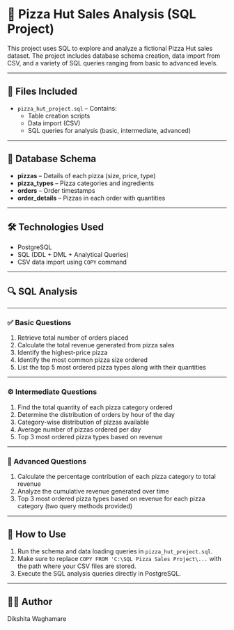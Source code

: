 # 🍕 Pizza Hut Sales Analysis (SQL Project)

This project uses SQL to explore and analyze a fictional Pizza Hut sales dataset. The project includes database schema creation, data import from CSV, and a variety of SQL queries ranging from basic to advanced levels.

---

## 📁 Files Included

- `pizza_hut_project.sql` – Contains:
  - Table creation scripts
  - Data import (CSV)
  - SQL queries for analysis (basic, intermediate, advanced)

---

## 🧾 Database Schema

- **pizzas** – Details of each pizza (size, price, type)
- **pizza_types** – Pizza categories and ingredients
- **orders** – Order timestamps
- **order_details** – Pizzas in each order with quantities

---

## 🛠️ Technologies Used

- PostgreSQL
- SQL (DDL + DML + Analytical Queries)
- CSV data import using `COPY` command

---

## 🔍 SQL Analysis

---

### ✅ Basic Questions

1. Retrieve total number of orders placed
2. Calculate the total revenue generated from pizza sales  
3. Identify the highest-price pizza
4. Identify the most common pizza size ordered 
5. List the top 5 most ordered pizza types along with their quantities

---

### ⚙️ Intermediate Questions

1. Find the total quantity of each pizza category ordered
2. Determine the distribution of orders by hour of the day  
3. Category-wise distribution of pizzas available
4. Average number of pizzas ordered per day
5. Top 3 most ordered pizza types based on revenue

---

### 🔬 Advanced Questions

1. Calculate the percentage contribution of each pizza category to total revenue
2. Analyze the cumulative revenue generated over time
3. Top 3 most ordered pizza types based on revenue for each pizza category (two query methods provided)

---

## 🧪 How to Use

1. Run the schema and data loading queries in `pizza_hut_project.sql`.
2. Make sure to replace `COPY FROM 'C:\SQL Pizza Sales Project\...` with the path where your CSV files are stored.
3. Execute the SQL analysis queries directly in PostgreSQL.

---

## 👩‍💻 Author

Dikshita Waghamare


